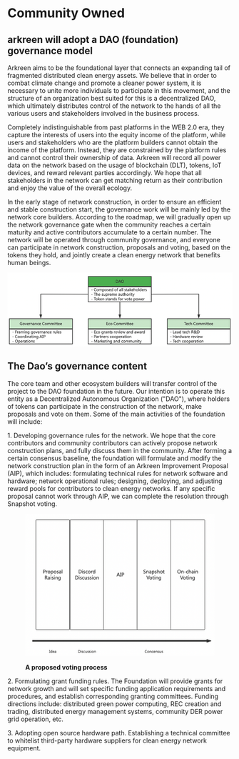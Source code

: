 # Community Owned

## arkreen will adopt a DAO (foundation) governance model&#x20;

&#x20;

Arkreen aims to be the foundational layer that connects an expanding tail of fragmented distributed clean energy assets. We believe that in order to combat climate change and promote a cleaner power system, it is necessary to unite more individuals to participate in this movement, and the structure of an organization best suited for this is a  decentralized DAO, which ultimately distributes control of the network to the hands of all the various users and stakeholders involved in the business process.

&#x20;

Completely indistinguishable from past platforms in the WEB 2.0 era, they capture the interests of users into the equity income of the platform, while users and stakeholders who are the platform builders cannot obtain the income of the platform. Instead, they are constrained by the platform rules and cannot control their ownership of data. Arkreen will record all power data on the network based on the usage of blockchain (DLT), tokens,  IoT devices, and reward relevant parties accordingly. We hope that all stakeholders in the network can get matching return as their contribution and enjoy the value of the overall ecology.

&#x20;

In the early stage of network construction, in order to ensure an efficient and stable construction start, the governance work will be mainly led by the network core builders. According to the roadmap, we will gradually open up the network governance gate when the community reaches a certain maturity and active contributors accumulate to a certain number. The network will be operated through community governance, and everyone can participate in network construction, proposals and voting, based on the tokens they hold, and jointly create a clean energy network that benefits human beings.

&#x20;

![](<../.gitbook/assets/image (6) (1).png>)

&#x20;

## **The Dao’s governance content**

&#x20;

The core team and other ecosystem builders will transfer control of the project to the  DAO foundation in the future. Our intention is to operate this entity as a Decentralized Autonomous Organization ("DAO"), where holders of tokens can participate in the construction of the network, make proposals and vote on them. Some of the main activities of the foundation will include:

&#x20;

1\. Developing governance rules for the network. We hope that the core contributors  and community contributors can actively propose network construction plans, and fully discuss them in the community. After forming a certain consensus baseline, the foundation will formulate and modify the network construction plan in the form of an Arkreen Improvement Proposal (AIP), which includes: formulating technical rules for network software and hardware; network operational rules; designing, deploying, and adjusting reward pools for contributors to clean energy networks. If any specific proposal cannot work through AIP, we can complete the resolution through Snapshot voting.

<figure><img src="../.gitbook/assets/image (7).png" alt=""><figcaption><p><strong>A proposed voting process</strong></p></figcaption></figure>

2\. Formulating grant funding rules. The Foundation will provide grants for network growth and will set specific funding application requirements and procedures, and establish corresponding granting committees. Funding directions include: distributed green power computing, REC creation and trading, distributed energy management systems, community DER power grid operation, etc.

3\. Adopting open source hardware path. Establishing a technical committee to whitelist third-party hardware suppliers for clean energy network equipment.

&#x20;
